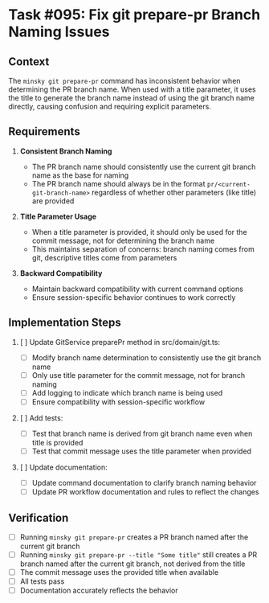 # Task #095: Fix git prepare-pr Branch Naming Issues

## Context

The `minsky git prepare-pr` command has inconsistent behavior when determining the PR branch name. When used with a title parameter, it uses the title to generate the branch name instead of using the git branch name directly, causing confusion and requiring explicit parameters.

## Requirements

1. **Consistent Branch Naming**

   - The PR branch name should consistently use the current git branch name as the base for naming
   - The PR branch name should always be in the format `pr/<current-git-branch-name>` regardless of whether other parameters (like title) are provided

2. **Title Parameter Usage**

   - When a title parameter is provided, it should only be used for the commit message, not for determining the branch name
   - This maintains separation of concerns: branch naming comes from git, descriptive titles come from parameters

3. **Backward Compatibility**
   - Maintain backward compatibility with current command options
   - Ensure session-specific behavior continues to work correctly

## Implementation Steps

1. [ ] Update GitService preparePr method in src/domain/git.ts:

   - [ ] Modify branch name determination to consistently use the git branch name
   - [ ] Only use title parameter for the commit message, not for branch naming
   - [ ] Add logging to indicate which branch name is being used
   - [ ] Ensure compatibility with session-specific workflow

2. [ ] Add tests:

   - [ ] Test that branch name is derived from git branch name even when title is provided
   - [ ] Test that commit message uses the title parameter when provided

3. [ ] Update documentation:
   - [ ] Update command documentation to clarify branch naming behavior
   - [ ] Update PR workflow documentation and rules to reflect the changes

## Verification

- [ ] Running `minsky git prepare-pr` creates a PR branch named after the current git branch
- [ ] Running `minsky git prepare-pr --title "Some title"` still creates a PR branch named after the current git branch, not derived from the title
- [ ] The commit message uses the provided title when available
- [ ] All tests pass
- [ ] Documentation accurately reflects the behavior
